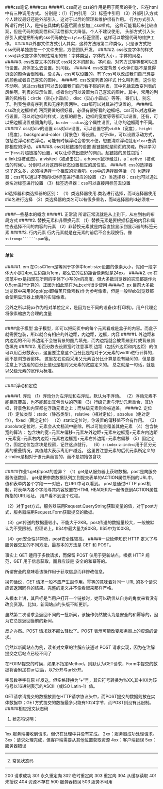 ###css笔记
####css
#####1.  css简述 css的作用是用于网页的美化，它在html中有三种调用方式。
分别是：（1）行内引用 （2）<head>标签中引用 （3）外部引入方式 个人建议最好还是外部引入，这对于以后的管理和维护很有作用。
行内方式引入 所谓行内引入，是指在具体的标签后面直接加上css样式。
这样可能看起来比较直观，但是代码的美观性和可读性都大大降低。个人不建议使用。
头部方式引入头部引入就是把所有的css代码放在```<style>```标签里面，这样可以增强代码的维护工作。
#####以外部文件方式引入其实，这种方法跟第二种类似，只是该方式把css代码单独放在一个文件夹里，方便团队开发。
#####2. css改变字体的样式
css可以改变字体的属性常用的有：字体类型，字体的大小 ，字体的风格。
#####3. css改变文本的样式
css对文本的颜色，字间距，对齐方式等等都可以进行设置。具体怎么去设置，别问我。
#####4. css改变背景
小伙伴们是不是觉得页面的颜色会很难看。没关系，css可以设置的。有了css可以改成我们自己想要的颜色或者自己喜欢的图片。
#####5. css改变列表的样式
什么叫列表，这你能不动啊。通过css我们可以去设置我们自己看不惯的列表，其中包括去改变列表的风格啊，列表的显示位置，或者你也可以设置为自己喜欢的图片。其中，常用的列表的风格有：circle（空心小圆点），disc（实心小圆点）等等。
哥们儿，别忘了。列表包括有序列表和无序列表两种。css都可以对其进行设置的。
#####6. css改变边框样式
网页要做的很好看，必须有很好看的边框吧。css可以对边框进行设置，可以对边框的样式，边框的颜色，边框的宽度等等都可以设置。还有，可以把边框设置成圆角的哦，```border-radius```这个属性设置，让你的边框雨中不同。
#####7. css对div的设置
css对div设置，可以设置它的```width```（宽度），```height```（高度），background-color（背景色）等设置。
对于div，可以设置浮动方式，包括左浮动和右浮动。可能有时候浮动会带来不便，想要清除浮动就用```clear```去清除相应的浮动。
#####8. css对超链接的设置
超链接就是网页的灵魂，所以学习一下css对超链接的设置，可以让你做出更好的网页。超链接的属性包括：a:link(没被点击)，a:visited（被点击过），a:hover(鼠标经过)，a：active（被点击的时候）。分别可以对这四种状态设置相应的属性值。
#####9. css的选择器
说了这么多，必须得选择一个相应的元素吧。css中的选择器包括
（1）id选择器：css可以通过不同的id对标签进行相应的设置
（2）类选择器：css也可以通过类名对标签进行设置
（3）标签选择器：css可以直接用标签去设置

id选择器和类选择器的区别：
（1）类选择器使用.类名进行选择，而id选择器使用#id名进行选择
（2）类选择器的类名可以有很多重名，而id选择器的id必须唯一
***
####一些基本的概念
#####1. 正常流
所谓正常流就是从上到下，从左到右的布局方式
#####2. 替换元素和非替换元素
（1）替换元素是要根据标签的内容和属性去选择不同的内容的元素
（2）非替换元素就是内容直接显示到显示器的标签元素
#####3. 行内元素
行内元素就是在元素的前后不会出现换行。像```<strong>``````span```等。
***
#### 单位
#####1. em
在Css中1em是等同于字体中font-size设置的像素大小，假如一段字体大小是24px,左边距为1em，那么它的左边距合像素就是24px。
#####2. ex
在规范中ex是指现在所用的字体下小写的x的高度，但大多数浏览器的实现都是作为0.5em进行计算的，正因为如此现在为止ex也很少使用
#####3. px
目前大多数浏览器中采用96ppi(ppi即每英尺像素数)作为参考像素，但是一般Web浏览器都会使用显示器上使用的实际像素。

另外之所以将px作为相对单位定义，是因为在不同的设备(如打印机)，用户代理会将像素缩放为合理的度量
***
####盒子模型
盒子模型，即可以把网页中的每个元素看成是盒子的内容。而盒子就需要包装，所以就会有相应的外边距，内边距，边框，内容
#####1. 外边距和内边距的不同
外边距不会被背景的图片填充，而内边距就会被背景图片或背景颜色填充
#####2. 用百分数去设置宽时注意事项
边距（包括外边距和内边距）的值可以用百分数表示，这里要注意这个百分比是相对于父元素的width进行计算的，而不是浏览器窗体。
这里左右边距采用父元素百分比计算是没有疑问的，但是要注意上下边距的百分比值也是相对父元素的宽度定义的。
总之就是一句话，就是以父级元素的宽作为标准。
***
####浮动和定位

#####1. 浮动
（1）浮动分为左浮动和右浮动。默认为不浮动。
（2）浮动元素不能相互覆盖，也不能超出其包含块的范围
（3）行级元素与浮动元素重合，其边框，背景色和内容都在浮动元素之上；而块级元素则会被遮盖。
#####2. 定位
（1）定位类型：static（静态类型），relative（相对定位），absolue（绝对定位），fixed（固定定位）
（2）static定位时，你设置的偏移值不会有作用。
（3）absolute定位时，元素会从文档流中删除，所以可能会覆盖其他元素
（4）包含快宽的算法：
包含块的宽=元素左偏移+元素左外边距+元素左边框宽+元素左内边距+元素宽+元素右内边距+元素右边框宽+元素右外边距+元素右偏移
（5）固定定位，固定定位包含块是视窗，记住这点就行。
（6）```z-index```:```z-index```:用于区分元素的重叠情况，其值越大表示离用户越近。
这里要注意元素的后代元素所定义的z-index是相对于该元素而言的，而不是初始包含块
***
#####作业1.get和post的差异？
（1）get是从服务器上获取数据，post是向服务器传送数据。
get是把参数数据队列加到提交表单的ACTION属性所指的URL中，值和表单内各个字段一一对应，在URL中可以看到。
post是通过HTTP post机制，将表单内各个字段与其内容放置在HTML HEADER内一起传送到ACTION属性所指的URL地址。
用户看不到这个过程。

（2）对于get方式，服务器端用Request.QueryString获取变量的值，对于post方式，服务器端用Request.Form获取提交的数据。

（3）get传送的数据量较小，不能大于2KB。post传送的数据量较大，一般被默认为不受限制。但理论上，IIS4中最大量为80KB，IIS5中为100KB。

（4）get安全性非常低，post安全性较高。
#####一些延伸知识
HTTP 定义了与服务器交互的不同方法，最基本的方法是 GET 和 POST。

事实上 GET 适用于多数请求，而保留 POST 仅用于更新站点。根据 HTTP 规范，GET 用于信息获取，而且应该是 安全的和幂等的。

所谓安全的意味着该操作用于获取信息而非修改信息。

换句话说，GET 请求一般不应产生副作用。幂等的意味着对同一 URL 的多个请求应该返回同样的结果。完整的定义并不像看起来那样严格。

从根本上讲，其目标是当用户打开一个链接时，她可以确信从自身的角度来看没有改变资源。 比如，新闻站点的头版不断更新。

虽然第二次请求会返回不同的一批新闻，该操作仍然被认为是安全的和幂等的，因为它总是返回当前的新闻。

反之亦然。POST 请求就不那么轻松了。POST 表示可能改变服务器上的资源的请求。

仍然以新闻站点为例，读者对文章的注解应该通过 POST 请求实现，因为在注解提交之后站点已经不同了

在FORM提交的时候，如果不指定Method，则默认为GET请求，Form中提交的数据将会附加在url之后，以?分开与url分开。

字母数字字符原 样发送，但空格转换为“+“号，其它符号转换为%XX,其中XX为该符号以16进制表示的ASCII（或ISO Latin-1）值。

GET请求请提交的数据放置在HTTP请求协议头中，而POST提交的数据则放在实体数据中；GET方式提交的数据最多只能有1024字节，而POST则没有此限制。
#####相应报文状态码
1. 状态吗说明：
***
 1xx 服务端接收到请求，但仍在处理中并没有完成。
 2xx：服务器成功处理请求。
 3xx：请求处理完成，但客户端需要从其他位置获取资源
  4xx：客户端错误
 5xx：服务器错误
***
2. 常见状态码
***
200 请求成功
301 永久重定向
302 临时重定向
303 重定向
304 从缓存读取
401 未授权
404 资源不存在
500 服务器错误
503 服务不可用